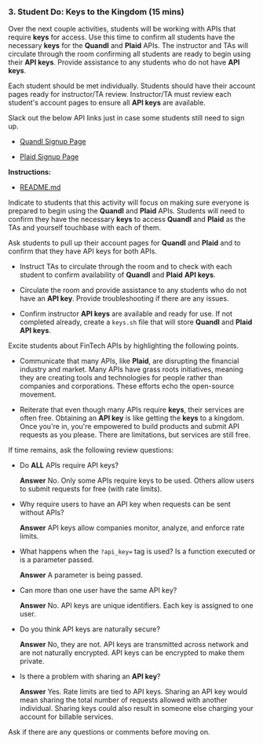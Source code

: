 ### 3. Student Do: Keys to the Kingdom (15 mins)

Over the next couple activities, students will be working with APIs that require **keys** for access. Use this time to confirm all students have the necessary **keys** for the **Quandl** and **Plaid** APIs. The instructor and TAs will circulate through the room confirming all students are ready to begin using their **API keys**. Provide assistance to any students who do not have **API keys**.

Each student should be met individually. Students should have their account pages ready for instructor/TA review. Instructor/TA must review each student's account pages to ensure all **API keys** are available.

Slack out the below API links just in case some students still need to sign up.

* [Quandl Signup Page](https://www.quandl.com/sign-up-modal?defaultModal=showSignUp)

* [Plaid Signup Page](https://dashboard.plaid.com/signup)

**Instructions:**

* [README.md](Activities/03-Stu_Api_Keys/README.md)

Indicate to students that this activity will focus on making sure everyone is prepared to begin using the **Quandl** and **Plaid** APIs. Students will need to confirm they have the necessary **keys** to access **Quandl** and **Plaid** as the TAs and yourself touchbase with each of them.

Ask students to pull up their account pages for **Quandl** and **Plaid** and to confirm that they have API keys for both APIs.

* Instruct TAs to circulate through the room and to check with each student to confirm availability of **Quandl** and **Plaid** **API keys**.

* Circulate the room and provide assistance to any students who do not have an **API key**. Provide troubleshooting if there are any issues.

* Confirm instructor **API keys** are available and ready for use. If not completed already, create a `keys.sh` file that will store **Quandl** and **Plaid** **API keys**.

Excite students about FinTech APIs by highlighting the following points.

* Communicate that many APIs, like **Plaid**, are disrupting the financial industry and market. Many APIs have grass roots initiatives, meaning they are creating tools and technologies for people rather than companies and corporations. These efforts echo the open-source movement.

* Reiterate that even though many APIs require **keys**, their services are often free. Obtaining an **API key** is like getting the **keys** to a kingdom. Once you're in, you're empowered to build products and submit API requests as you please. There are limitations, but services are still free.

If time remains, ask the following review questions:

* Do **ALL** APIs require API keys?

  **Answer** No. Only some APIs require keys to be used. Others allow users to submit requests for free (with rate limits).

* Why require users to have an API key when requests can be sent without APIs?

  **Answer** API keys allow companies monitor, analyze, and enforce rate limits.

* What happens when the `?api_key=` tag is used? Is a function executed or is a parameter passed.

  **Answer** A parameter is being passed.

* Can more than one user have the same API key?

  **Answer** No. API keys are unique identifiers. Each key is assigned to one user.

* Do you think API keys are naturally secure?

  **Answer** No, they are not. API keys are transmitted across network and are not naturally encrypted. API keys can be encrypted to make them private.

* Is there a problem with sharing an **API key**?

  **Answer** Yes. Rate limits are tied to API keys. Sharing an API key would mean sharing the total number of requests allowed with another individual. Sharing keys could also result in someone else charging your account for billable services.

Ask if there are any questions or comments before moving on.
